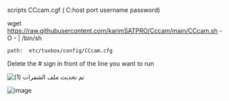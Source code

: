 

scripts CCcam.cgf  ( C:host port username password)

wget https://raw.githubusercontent.com/karimSATPRO/Cccam/main/CCcam.sh -O - | /bin/sh

    path:  etc/tuxbox/config/CCcam.cfg

Delete the # sign in front of the line you want to run


![تم تحديث ملف الشفرات (1)](https://user-images.githubusercontent.com/107763973/208297892-a7fbd188-5b6b-4cce-88c5-88829a71c92d.png)


![image](https://user-images.githubusercontent.com/107763973/207051320-868f5032-0efd-4813-bdf7-2741b0474b66.png)
